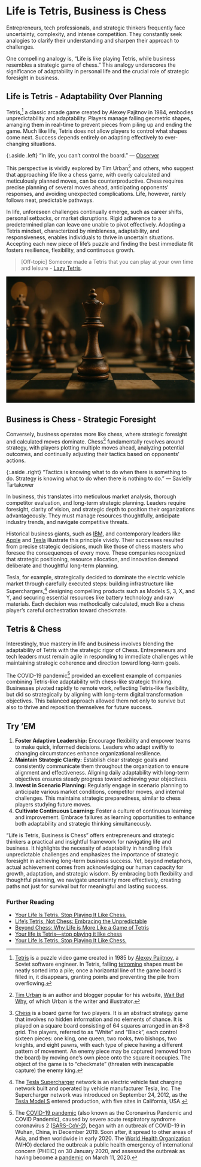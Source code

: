 # Life is Tetris, Business is Chess

Entrepreneurs, tech professionals, and strategic thinkers frequently face uncertainty, complexity, and intense competition. They constantly seek analogies to clarify their understanding and sharpen their approach to challenges.

One compelling analogy is, “Life is like playing Tetris, while business resembles a strategic game of chess.” This analogy underscores the significance of adaptability in personal life and the crucial role of strategic foresight in business.

## Life is Tetris - Adaptability Over Planning

Tetris,[^Tetris] a classic arcade game created by Alexey Pajitnov in 1984, embodies unpredictability and adaptability. Players manage falling geometric shapes, arranging them in real-time to prevent pieces from piling up and ending the game. Much like life, Tetris does not allow players to control what shapes come next. Success depends entirely on adapting effectively to ever-changing situations.

{:.aside .left}
“In life, you can’t control the board.” — [Observer](https://observer.com/2016/01/your-life-is-tetris-stop-playing-it-like-chess/)

This perspective is vividly explored by Tim Urban[^TimUrban] and others, who suggest that approaching life like a chess game, with overly calculated and meticulously planned moves, can be counterproductive. Chess requires precise planning of several moves ahead, anticipating opponents’ responses, and avoiding unexpected complications. Life, however, rarely follows neat, predictable pathways.

In life, unforeseen challenges continually emerge, such as career shifts, personal setbacks, or market disruptions. Rigid adherence to a predetermined plan can leave one unable to pivot effectively. Adopting a Tetris mindset, characterized by nimbleness, adaptability, and responsiveness, enables individuals to thrive in uncertain situations. Accepting each new piece of life’s puzzle and finding the best immediate fit fosters resilience, flexibility, and continuous growth.

> [Off-topic] Someone made a Tetris that you can play at your own time and leisure - [Lazy Tetris](https://lazytetris.com).

<img class="large" src="/static/2025/chess-queen.webp" alt="Chess">

## Business is Chess - Strategic Foresight

Conversely, business operates more like chess, where strategic foresight and calculated moves dominate. Chess[^Chess] fundamentally revolves around strategy, with players plotting multiple moves ahead, analyzing potential outcomes, and continually adjusting their tactics based on opponents’ actions.

{:.aside .right}
“Tactics is knowing what to do when there is something to do. Strategy is knowing what to do when there is nothing to do.” — Savielly Tartakower

In business, this translates into meticulous market analysis, thorough competitor evaluation, and long-term strategic planning. Leaders require foresight, clarity of vision, and strategic depth to position their organizations advantageously. They must manage resources thoughtfully, anticipate industry trends, and navigate competitive threats.

Historical business giants, such as [IBM](https://www.ibm.com/), and contemporary leaders like [Apple](https://www.apple.com/) and [Tesla](https://www.tesla.com) illustrate this principle vividly. Their successes resulted from precise strategic decisions, much like those of chess masters who foresee the consequences of every move. These companies recognized that strategic positioning, resource allocation, and innovation demand deliberate and thoughtful long-term planning.

Tesla, for example, strategically decided to dominate the electric vehicle market through carefully executed steps: building infrastructure like Superchargers,[^TeslaSupercharger] designing compelling products such as Models S, 3, X, and Y, and securing essential resources like battery technology and raw materials. Each decision was methodically calculated, much like a chess player’s careful orchestration toward checkmate.

## Tetris & Chess

Interestingly, true mastery in life and business involves blending the adaptability of Tetris with the strategic rigor of Chess. Entrepreneurs and tech leaders must remain agile in responding to immediate challenges while maintaining strategic coherence and direction toward long-term goals.

The COVID-19 pandemic[^COVID19] provided an excellent example of companies combining Tetris-like adaptability with chess-like strategic thinking. Businesses pivoted rapidly to remote work, reflecting Tetris-like flexibility, but did so strategically by aligning with long-term digital transformation objectives. This balanced approach allowed them not only to survive but also to thrive and reposition themselves for future success.

## Try ’EM

1. **Foster Adaptive Leadership:** Encourage flexibility and empower teams to make quick, informed decisions. Leaders who adapt swiftly to changing circumstances enhance organizational resilience.
2. **Maintain Strategic Clarity:** Establish clear strategic goals and consistently communicate them throughout the organization to ensure alignment and effectiveness. Aligning daily adaptability with long-term objectives ensures steady progress toward achieving your objectives.
3. **Invest in Scenario Planning:** Regularly engage in scenario planning to anticipate various market conditions, competitor moves, and internal challenges. This maintains strategic preparedness, similar to chess players studying future moves.
4. **Cultivate Continuous Learning:** Foster a culture of continuous learning and improvement. Embrace failures as learning opportunities to enhance both adaptability and strategic thinking simultaneously.

“Life is Tetris, Business is Chess” offers entrepreneurs and strategic thinkers a practical and insightful framework for navigating life and business. It highlights the necessity of adaptability in handling life’s unpredictable challenges and emphasizes the importance of strategic foresight in achieving long-term business success. Yet, beyond metaphors, actual achievement comes from acknowledging our human capacity for growth, adaptation, and strategic wisdom. By embracing both flexibility and thoughtful planning, we navigate uncertainty more effectively, creating paths not just for survival but for meaningful and lasting success.

### Further Reading

- [Your Life Is Tetris. Stop Playing It Like Chess.](https://observer.com/2016/01/your-life-is-tetris-stop-playing-it-like-chess/)
- [Life’s Tetris, Not Chess: Embracing the Unpredictable](https://medium.com/@bucmantas/your-life-is-tetris-not-chess-be149576a37c)
- [Beyond Chess: Why Life is More Like a Game of Tetris](https://secularbuddhism.com/blog/beyond-chess-why-life-is-more-like-a-game-of-tetris/)
- [Your life is Tetris—stop playing it like chess](https://qz.com/609457/your-life-is-tetris-stop-playing-it-like-chess)
- [Your Life Is Tetris. Stop Playing It Like Chess.](https://thought.is/your-life-is-tetris-stop-playing-it-like-chess/)


[^Tetris]: [Tetris](https://en.wikipedia.org/wiki/Tetris) is a puzzle video game created in 1985 by [Alexey Pajitnov](https://en.wikipedia.org/wiki/Alexey_Pajitnov), a Soviet software engineer. In Tetris, falling [tetromino](https://en.wikipedia.org/wiki/Tetromino) shapes must be neatly sorted into a pile; once a horizontal line of the game board is filled in, it disappears, granting points and preventing the pile from overflowing.

[^TimUrban]: [Tim Urban](https://en.wikipedia.org/wiki/Tim_Urban_(author)) is an author and blogger popular for his website, [Wait But Why](http://waitbutwhy.com), of which Urban is the writer and illustrator.

[^Chess]: [Chess](https://en.wikipedia.org/wiki/Chess) is a board game for two players. It is an abstract strategy game that involves no hidden information and no elements of chance. It is played on a square board consisting of 64 squares arranged in an 8×8 grid. The players, referred to as “White” and “Black”, each control sixteen pieces: one king, one queen, two rooks, two bishops, two knights, and eight pawns, with each type of piece having a different pattern of movement. An enemy piece may be captured (removed from the board) by moving one‘s own piece onto the square it occupies. The object of the game is to “checkmate” (threaten with inescapable capture) the enemy king.

[^TeslaSupercharger]: The [Tesla Supercharger](https://en.wikipedia.org/wiki/Tesla_Supercharger) network is an electric vehicle fast charging network built and operated by vehicle manufacturer Tesla, Inc. The Supercharger network was introduced on September 24, 2012, as the [Tesla Model S](https://en.wikipedia.org/wiki/Tesla_Model_S) entered production, with five sites in California, USA.

[^COVID19]: The [COVID-19 pandemic](https://en.wikipedia.org/wiki/COVID-19_pandemic) (also known as the Coronavirus Pandemic and COVID Pandemic), caused by severe acute respiratory syndrome coronavirus 2 ([SARS-CoV-2](https://en.wikipedia.org/wiki/SARS-CoV-2)), began with an outbreak of COVID-19 in Wuhan, China, in December 2019. Soon after, it spread to other areas of Asia, and then worldwide in early 2020. The [World Health Organization](https://en.wikipedia.org/wiki/World_Health_Organization) (WHO) declared the outbreak a public health emergency of international concern (PHEIC) on 30 January 2020, and assessed the outbreak as having become a [pandemic](https://en.wikipedia.org/wiki/Pandemic) on March 11, 2020.